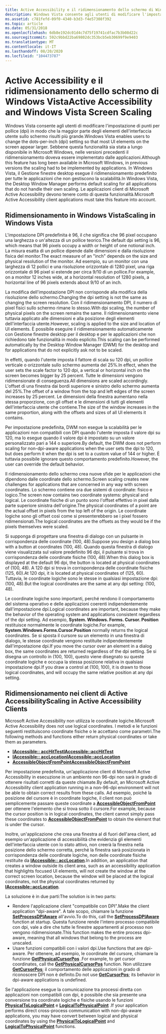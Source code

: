```yaml
---
title: Active Accessibility e il ridimensionamento dello schermo di Windows Vista
description: Windows Vista consente agli utenti di modificare l'impostazione di punti per pollice (dpi) in modo che la maggior parte degli elementi dell'interfaccia utente sullo schermo risulti più grande.
ms.assetid: c781fefd-09f0-4340-b3d3-f4e57308f392
ms.topic: article
ms.date: 05/31/2018
ms.openlocfilehash: 6db8e192dc01d4c7d75f19741cdfac7b3b08d22c
ms.sourcegitcommit: 592c9bbd22ba69802dc353bcb5eb30699f9e9403
ms.translationtype: MT
ms.contentlocale: it-IT
ms.lasthandoff: 08/20/2020
ms.locfileid: "104473787"
---
```

# <a name="active-accessibility-and-windows-vista-screen-scaling"></a><span data-ttu-id="17a8f-103">Active Accessibility e il ridimensionamento dello schermo di Windows Vista</span><span class="sxs-lookup"><span data-stu-id="17a8f-103">Active Accessibility and Windows Vista Screen Scaling</span></span>

<span data-ttu-id="17a8f-104">Windows Vista consente agli utenti di modificare l'impostazione di punti per pollice (dpi) in modo che la maggior parte degli elementi dell'interfaccia utente sullo schermo risulti più grande.</span><span class="sxs-lookup"><span data-stu-id="17a8f-104">Windows Vista enables users to change the dots-per-inch (dpi) setting so that most UI elements on the screen appear larger.</span></span> <span data-ttu-id="17a8f-105">Sebbene questa funzionalità sia stata a lungo disponibile in Microsoft Windows, nelle versioni precedenti il ridimensionamento doveva essere implementato dalle applicazioni.</span><span class="sxs-lookup"><span data-stu-id="17a8f-105">Although this feature has long been available in Microsoft Windows, in previous versions the scaling had to be implemented by applications.</span></span> <span data-ttu-id="17a8f-106">In Windows Vista, il Gestione finestre desktop esegue il ridimensionamento predefinito per tutte le applicazioni che non gestiscono la scalabilità.</span><span class="sxs-lookup"><span data-stu-id="17a8f-106">In Windows Vista, the Desktop Window Manager performs default scaling for all applications that do not handle their own scaling.</span></span> <span data-ttu-id="17a8f-107">Le applicazioni client di Microsoft Active Accessibility devono tenere conto di questa funzionalità.</span><span class="sxs-lookup"><span data-stu-id="17a8f-107">Microsoft Active Accessibility client applications must take this feature into account.</span></span>

## <a name="scaling-in-windows-vista"></a><span data-ttu-id="17a8f-108">Ridimensionamento in Windows Vista</span><span class="sxs-lookup"><span data-stu-id="17a8f-108">Scaling in Windows Vista</span></span>

<span data-ttu-id="17a8f-109">L'impostazione DPI predefinita è 96, il che significa che 96 pixel occupano una larghezza o un'altezza di un pollice teorico.</span><span class="sxs-lookup"><span data-stu-id="17a8f-109">The default dpi setting is 96, which means that 96 pixels occupy a width or height of one notional inch.</span></span> <span data-ttu-id="17a8f-110">La misura esatta di un pollice dipende dalle dimensioni e dalla risoluzione fisica del monitor.</span><span class="sxs-lookup"><span data-stu-id="17a8f-110">The exact measure of an "inch" depends on the size and physical resolution of the monitor.</span></span> <span data-ttu-id="17a8f-111">Ad esempio, su un monitor con una larghezza di 12 pollici e una risoluzione orizzontale di 1280 pixel, una riga orizzontale di 96 pixel si estende per circa 9/10 di un pollice.</span><span class="sxs-lookup"><span data-stu-id="17a8f-111">For example, on a monitor 12 inches wide, at a horizontal resolution of 1280 pixels, a horizontal line of 96 pixels extends about 9/10 of an inch.</span></span>

<span data-ttu-id="17a8f-112">La modifica dell'impostazione DPI non corrisponde alla modifica della risoluzione dello schermo.</span><span class="sxs-lookup"><span data-stu-id="17a8f-112">Changing the dpi setting is not the same as changing the screen resolution.</span></span> <span data-ttu-id="17a8f-113">Con il ridimensionamento DPI, il numero di pixel fisici sullo schermo rimane lo stesso.</span><span class="sxs-lookup"><span data-stu-id="17a8f-113">With dpi scaling, the number of physical pixels on the screen remains the same.</span></span> <span data-ttu-id="17a8f-114">Il ridimensionamento viene tuttavia applicato alle dimensioni e alla posizione degli elementi dell'interfaccia utente.</span><span class="sxs-lookup"><span data-stu-id="17a8f-114">However, scaling is applied to the size and location of UI elements.</span></span> <span data-ttu-id="17a8f-115">È possibile eseguire il ridimensionamento automaticamente con Gestione finestre desktop per il desktop e per le applicazioni che non richiedono tale funzionalità in modo esplicito.</span><span class="sxs-lookup"><span data-stu-id="17a8f-115">This scaling can be performed automatically by the Desktop Window Manager (DWM) for the desktop and for applications that do not explicitly ask not to be scaled.</span></span>

<span data-ttu-id="17a8f-116">In effetti, quando l'utente imposta il fattore di scala su 120 dpi, un pollice verticale o orizzontale sullo schermo aumenta del 25%.</span><span class="sxs-lookup"><span data-stu-id="17a8f-116">In effect, when the user sets the scale factor to 120 dpi, a vertical or horizontal inch on the screen becomes bigger by 25 percent.</span></span> <span data-ttu-id="17a8f-117">Tutte le dimensioni vengono ridimensionate di conseguenza.</span><span class="sxs-lookup"><span data-stu-id="17a8f-117">All dimensions are scaled accordingly.</span></span> <span data-ttu-id="17a8f-118">L'offset di una finestra dai bordi superiore e sinistro dello schermo aumenta del 25%.</span><span class="sxs-lookup"><span data-stu-id="17a8f-118">The offset of a window from the top and left edges of the screen increases by 25 percent.</span></span> <span data-ttu-id="17a8f-119">Le dimensioni della finestra aumentano nella stessa proporzione, con gli offset e le dimensioni di tutti gli elementi dell'interfaccia utente che contiene.</span><span class="sxs-lookup"><span data-stu-id="17a8f-119">The size of the window increases in the same proportion, along with the offsets and sizes of all UI elements it contains.</span></span>

<span data-ttu-id="17a8f-120">Per impostazione predefinita, DWM non esegue la scalabilità per le applicazioni non compatibili con DPI quando l'utente imposta il valore dpi su 120, ma lo esegue quando il valore dpi è impostato su un valore personalizzato pari a 144 o superiore.</span><span class="sxs-lookup"><span data-stu-id="17a8f-120">By default, the DWM does not perform scaling for non-dpi-aware applications when the user sets the dpi to 120, but does perform it when the dpi is set to a custom value of 144 or higher.</span></span> <span data-ttu-id="17a8f-121">È tuttavia possibile ignorare questo comportamento predefinito.</span><span class="sxs-lookup"><span data-stu-id="17a8f-121">However, the user can override the default behavior.</span></span>

<span data-ttu-id="17a8f-122">Il ridimensionamento dello schermo crea nuove sfide per le applicazioni che dipendono dalle coordinate dello schermo.</span><span class="sxs-lookup"><span data-stu-id="17a8f-122">Screen scaling creates new challenges for applications that are concerned in any way with screen coordinates.</span></span> <span data-ttu-id="17a8f-123">Lo schermo contiene ora due sistemi di coordinate: fisico e logico.</span><span class="sxs-lookup"><span data-stu-id="17a8f-123">The screen now contains two coordinate systems: physical and logical.</span></span> <span data-ttu-id="17a8f-124">Le coordinate fisiche di un punto sono l'offset effettivo in pixel dalla parte superiore sinistra dell'origine.</span><span class="sxs-lookup"><span data-stu-id="17a8f-124">The physical coordinates of a point are the actual offset in pixels from the top left of the origin.</span></span> <span data-ttu-id="17a8f-125">Le coordinate logiche sono gli offset così come si presenterebbero se i pixel fossero ridimensionati.</span><span class="sxs-lookup"><span data-stu-id="17a8f-125">The logical coordinates are the offsets as they would be if the pixels themselves were scaled.</span></span>

<span data-ttu-id="17a8f-126">Si supponga di progettare una finestra di dialogo con un pulsante in corrispondenza delle coordinate (100, 48).</span><span class="sxs-lookup"><span data-stu-id="17a8f-126">Suppose you design a dialog box with a button at coordinates (100, 48).</span></span> <span data-ttu-id="17a8f-127">Quando questa finestra di dialogo viene visualizzata sul valore predefinito 96 dpi, il pulsante si trova in corrispondenza delle coordinate fisiche (100, 48).</span><span class="sxs-lookup"><span data-stu-id="17a8f-127">When this dialog box is displayed at the default 96 dpi, the button is located at physical coordinates of (100, 48).</span></span> <span data-ttu-id="17a8f-128">A 120 dpi si trova in corrispondenza delle coordinate fisiche (125, 60).</span><span class="sxs-lookup"><span data-stu-id="17a8f-128">At 120 dpi, it is located at physical coordinates of (125, 60).</span></span> <span data-ttu-id="17a8f-129">Tuttavia, le coordinate logiche sono le stesse in qualsiasi impostazione dpi: (100, 48).</span><span class="sxs-lookup"><span data-stu-id="17a8f-129">But the logical coordinates are the same at any dpi setting: (100, 48).</span></span>

<span data-ttu-id="17a8f-130">Le coordinate logiche sono importanti, perché rendono il comportamento del sistema operativo e delle applicazioni coerenti indipendentemente dall'impostazione dpi.</span><span class="sxs-lookup"><span data-stu-id="17a8f-130">Logical coordinates are important, because they make the behavior of the operating system and applications consistent regardless of the dpi setting.</span></span> <span data-ttu-id="17a8f-131">Ad esempio, **System. Windows. Forms. Cursor. Position** restituisce normalmente le coordinate logiche.</span><span class="sxs-lookup"><span data-stu-id="17a8f-131">For example, **System.Windows.Forms.Cursor.Position** normally returns the logical coordinates.</span></span> <span data-ttu-id="17a8f-132">Se si sposta il cursore su un elemento in una finestra di dialogo, le stesse coordinate vengono restituite indipendentemente dall'impostazione dpi.</span><span class="sxs-lookup"><span data-stu-id="17a8f-132">If you move the cursor over an element in a dialog box, the same coordinates are returned regardless of the dpi setting.</span></span> <span data-ttu-id="17a8f-133">Se si disegna un controllo in (100, 100), questo viene disegnato su queste coordinate logiche e occupa la stessa posizione relativa in qualsiasi impostazione dpi.</span><span class="sxs-lookup"><span data-stu-id="17a8f-133">If you draw a control at (100, 100), it is drawn to those logical coordinates, and will occupy the same relative position at any dpi setting.</span></span>

## <a name="scaling-in-active-accessibility-clients"></a><span data-ttu-id="17a8f-134">Ridimensionamento nei client di Active Accessibility</span><span class="sxs-lookup"><span data-stu-id="17a8f-134">Scaling in Active Accessibility Clients</span></span>

<span data-ttu-id="17a8f-135">Microsoft Active Accessibility non utilizza le coordinate logiche.</span><span class="sxs-lookup"><span data-stu-id="17a8f-135">Microsoft Active Accessibility does not use logical coordinates.</span></span> <span data-ttu-id="17a8f-136">I metodi e le funzioni seguenti restituiscono coordinate fisiche o le accettano come parametri.</span><span class="sxs-lookup"><span data-stu-id="17a8f-136">The following methods and functions either return physical coordinates or take them as parameters.</span></span>

-   [<span data-ttu-id="17a8f-137">**IAccessible:: accHitTest**</span><span class="sxs-lookup"><span data-stu-id="17a8f-137">**IAccessible::accHitTest**</span></span>](/windows/desktop/api/Oleacc/nf-oleacc-iaccessible-acchittest)
-   [<span data-ttu-id="17a8f-138">**IAccessible:: accLocation**</span><span class="sxs-lookup"><span data-stu-id="17a8f-138">**IAccessible::accLocation**</span></span>](/windows/desktop/api/Oleacc/nf-oleacc-iaccessible-acclocation)
-   [<span data-ttu-id="17a8f-139">**AccessibleObjectFromPoint**</span><span class="sxs-lookup"><span data-stu-id="17a8f-139">**AccessibleObjectFromPoint**</span></span>](/windows/desktop/api/Oleacc/nf-oleacc-accessibleobjectfrompoint)

<span data-ttu-id="17a8f-140">Per impostazione predefinita, un'applicazione client di Microsoft Active Accessibility in esecuzione in un ambiente non 96-dpi non sarà in grado di ottenere risultati corretti da queste chiamate.</span><span class="sxs-lookup"><span data-stu-id="17a8f-140">By default, an Microsoft Active Accessibility client application running in a non-96-dpi environment will not be able to obtain correct results from these calls.</span></span> <span data-ttu-id="17a8f-141">Ad esempio, poiché la posizione del cursore è in coordinate logiche, il client non può semplicemente passare queste coordinate a [**AccessibleObjectFromPoint**](/windows/desktop/api/Oleacc/nf-oleacc-accessibleobjectfrompoint) per ottenere l'elemento che si trova sotto il cursore.</span><span class="sxs-lookup"><span data-stu-id="17a8f-141">For example, because the cursor position is in logical coordinates, the client cannot simply pass these coordinates to [**AccessibleObjectFromPoint**](/windows/desktop/api/Oleacc/nf-oleacc-accessibleobjectfrompoint) to obtain the element that is under the cursor.</span></span>

<span data-ttu-id="17a8f-142">Inoltre, un'applicazione che crea una finestra al di fuori dell'area client, ad esempio un'applicazione di accessibilità che evidenzia gli elementi dell'interfaccia utente con lo stato attivo, non creerà la finestra nella posizione dello schermo corretta, perché la finestra sarà posizionata in corrispondenza delle coordinate logiche, non delle coordinate fisiche restituite da [**IAccessible:: accLocation**](/windows/desktop/api/Oleacc/nf-oleacc-iaccessible-acclocation).</span><span class="sxs-lookup"><span data-stu-id="17a8f-142">In addition, an application that creates a window outside its client area, such as an accessibility application that highlights focused UI elements, will not create the window at the correct screen location, because the window will be placed at the logical coordinates, not the physical coordinates returned by [**IAccessible::accLocation**](/windows/desktop/api/Oleacc/nf-oleacc-iaccessible-acclocation).</span></span>

<span data-ttu-id="17a8f-143">La soluzione è in due parti:</span><span class="sxs-lookup"><span data-stu-id="17a8f-143">The solution is in two parts:</span></span>

-   <span data-ttu-id="17a8f-144">Rendere l'applicazione client "compatibile con DPI".</span><span class="sxs-lookup"><span data-stu-id="17a8f-144">Make the client application "dpi-aware".</span></span> <span data-ttu-id="17a8f-145">A tale scopo, chiamare la funzione [**SetProcessDPIAware**](/windows/win32/api/winuser/nf-winuser-setprocessdpiaware) all'avvio.</span><span class="sxs-lookup"><span data-stu-id="17a8f-145">To do this, call the [**SetProcessDPIAware**](/windows/win32/api/winuser/nf-winuser-setprocessdpiaware) function at startup.</span></span> <span data-ttu-id="17a8f-146">Questa funzione rende l'intero processo compatibile con dpi, vale a dire che tutte le finestre appartenenti al processo non vengono ridimensionate.</span><span class="sxs-lookup"><span data-stu-id="17a8f-146">This function makes the entire process dpi-aware, meaning that all windows that belong to the process are unscaled.</span></span>
-   <span data-ttu-id="17a8f-147">Usare funzioni compatibili con i valori dpi.</span><span class="sxs-lookup"><span data-stu-id="17a8f-147">Use functions that are dpi-aware.</span></span> <span data-ttu-id="17a8f-148">Per ottenere, ad esempio, le coordinate del cursore, chiamare la funzione [**GetPhysicalCursorPos**](/windows/win32/api/winuser/nf-winuser-getphysicalcursorpos) .</span><span class="sxs-lookup"><span data-stu-id="17a8f-148">For example, to get cursor coordinates, call the [**GetPhysicalCursorPos**](/windows/win32/api/winuser/nf-winuser-getphysicalcursorpos) function.</span></span> <span data-ttu-id="17a8f-149">Non utilizzare [**GetCursorPos**](/windows/win32/api/winuser/nf-winuser-getcursorpos); il comportamento delle applicazioni in grado di riconoscere DPI non è definito.</span><span class="sxs-lookup"><span data-stu-id="17a8f-149">Do not use [**GetCursorPos**](/windows/win32/api/winuser/nf-winuser-getcursorpos); its behavior in dpi-aware applications is undefined.</span></span>

<span data-ttu-id="17a8f-150">Se l'applicazione esegue la comunicazione tra processi diretta con applicazioni non compatibili con dpi, è possibile che sia presente una conversione tra coordinate logiche e fisiche usando le funzioni [**PhysicalToLogicalPoint**](/windows/win32/api/winuser/nf-winuser-physicaltologicalpoint) e [**LogicalToPhysicalPoint**](/windows/win32/api/winuser/nf-winuser-logicaltophysicalpoint) .</span><span class="sxs-lookup"><span data-stu-id="17a8f-150">If your application performs direct cross-process communication with non-dpi-aware applications, you may have convert between logical and physical coordinates by using the [**PhysicalToLogicalPoint**](/windows/win32/api/winuser/nf-winuser-physicaltologicalpoint) and [**LogicalToPhysicalPoint**](/windows/win32/api/winuser/nf-winuser-logicaltophysicalpoint) functions.</span></span>

 

 